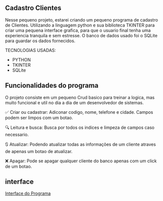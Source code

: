 
## Cadastro Clientes

Nesse pequeno projeto, estarei criando um pequeno programa de cadastro de Clientes. Utilizando a linguagem python e sua biblioteca TKINTER para criar uma pequena interface grafica, para que o usuario final tenha uma experiencia tranquila e sem estresse.
O banco de dados usado foi o SQLite para guardar os dados fornecidos.

TECNOLOGIAS USADAS:

- PYTHON
- TKINTER
- SQLite

## Funcionalidades do programa

O projeto consiste em um pequeno Crud basico para treinar a logica, mas muito funcional e util no dia a dia de um desenvolvedor de sistemas.

✅ Criar ou cadastrar: Adiconar codigo, nome, telefone e cidade. Campos podem ser limpos com um botao.

🔍 Leitura e busca: Busca por todos os indices e limpeza de campos caso necessario.

🔃 Atualizar: Podendo atualizar todas as informações de um cliente atraves de apenas um botao de atualizar.

❌ Apagar: Pode se apagar qualquer cliente do banco apenas com um click de um botao.

## interface 

[Interface do Programa](./icones/programa.PNG)

